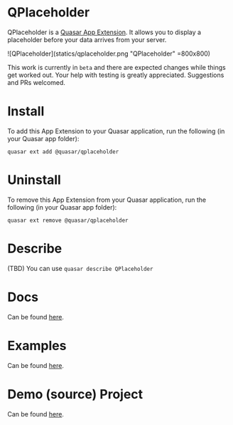 QPlaceholder
===

QPlaceholder is a [Quasar App Extension](https://quasar.dev/app-extensions/introduction). It allows you to display a placeholder before your data arrives from your server.

![QPlaceholder](statics/qplaceholder.png "QPlaceholder" =800x800)

This work is currently in `beta` and there are expected changes while things get worked out. Your help with testing is greatly appreciated. Suggestions and PRs welcomed.

# Install
To add this App Extension to your Quasar application, run the following (in your Quasar app folder):
```
quasar ext add @quasar/qplaceholder
```

# Uninstall
To remove this App Extension from your Quasar application, run the following (in your Quasar app folder):
```
quasar ext remove @quasar/qplaceholder
```

# Describe
(TBD) You can use `quasar describe QPlaceholder`

# Docs
Can be found [here](https://@quasar.github.io/app-extension-qplaceholder).

# Examples
Can be found [here](https://@quasar.github.io/app-extension-qplaceholder/examples).

# Demo (source) Project
Can be found [here](https://github.com/@quasar/app-extension-qplaceholder/tree/master/demo).

